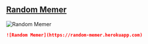 ## [Random Memer](https://github.com/techytushar/random-memer)

![Random Memer](https://random-memer.herokuapp.com)

```md
![Random Memer](https://random-memer.herokuapp.com)
```
